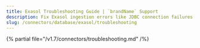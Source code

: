 ```yaml
---
title: Exasol Troubleshooting Guide | `brandName` Support
description: Fix Exasol ingestion errors like JDBC connection failures, incorrect credentials, or schema parsing issues.
slug: /connectors/database/exasol/troubleshooting
---
```


{% partial file="/v1.7/connectors/troubleshooting.md" /%}
